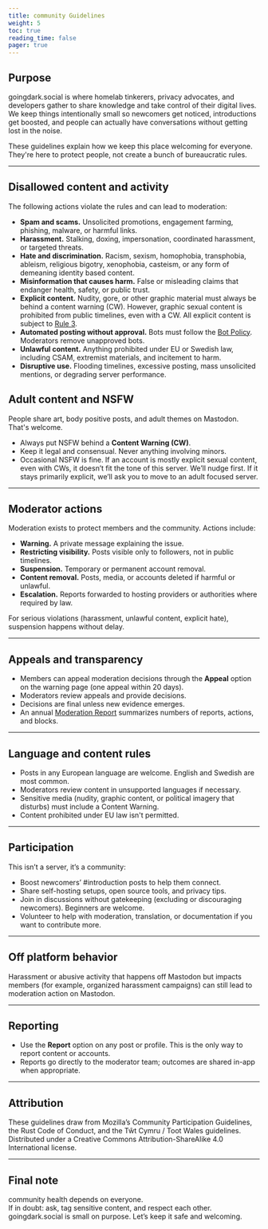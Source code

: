 ```yaml
---
title: community Guidelines
weight: 5
toc: true
reading_time: false
pager: true
---
```


## Purpose

goingdark.social is where homelab tinkerers, privacy advocates, and developers gather to share knowledge and take control of their digital lives.
We keep things intentionally small so newcomers get noticed, introductions get boosted, and people can actually have conversations without getting lost in the noise.

These guidelines explain how we keep this place welcoming for everyone. They're here to protect people, not create a bunch of bureaucratic rules.

---

## Disallowed content and activity

The following actions violate the rules and can lead to moderation:

- **Spam and scams.** Unsolicited promotions, engagement farming, phishing, malware, or harmful links.  
- **Harassment.** Stalking, doxing, impersonation, coordinated harassment, or targeted threats.  
- **Hate and discrimination.** Racism, sexism, homophobia, transphobia, ableism, religious bigotry, xenophobia, casteism, or any form of demeaning identity based content.  
- **Misinformation that causes harm.** False or misleading claims that endanger health, safety, or public trust.  
- **Explicit content.** Nudity, gore, or other graphic material must always be behind a content warning (CW). However, graphic sexual content is prohibited from public timelines, even with a CW. All explicit content is subject to [Rule 3](/docs/policies/rules/03_keep-it-clean/).  
- **Automated posting without approval.** Bots must follow the [Bot Policy](/docs/policies/rules/bots/). Moderators remove unapproved bots.
- **Unlawful content.** Anything prohibited under EU or Swedish law, including CSAM, extremist materials, and incitement to harm.
- **Disruptive use.** Flooding timelines, excessive posting, mass unsolicited mentions, or degrading server performance.
 
## Adult content and NSFW

People share art, body positive posts, and adult themes on Mastodon. That's welcome.

- Always put NSFW behind a **Content Warning (CW)**.
- Keep it legal and consensual. Never anything involving minors.
- Occasional NSFW is fine. If an account is mostly explicit sexual content, even with CWs, it doesn’t fit the tone of this server. We’ll nudge first. If it stays primarily explicit, we’ll ask you to move to an adult focused server.

---

## Moderator actions

Moderation exists to protect members and the community. Actions include:

- **Warning.** A private message explaining the issue.  
- **Restricting visibility.** Posts visible only to followers, not in public timelines.  
- **Suspension.** Temporary or permanent account removal.  
- **Content removal.** Posts, media, or accounts deleted if harmful or unlawful.  
- **Escalation.** Reports forwarded to hosting providers or authorities where required by law.  

For serious violations (harassment, unlawful content, explicit hate), suspension happens without delay.  

---

## Appeals and transparency

- Members can appeal moderation decisions through the **Appeal** option on the warning page (one appeal within 20 days).  
- Moderators review appeals and provide decisions.  
- Decisions are final unless new evidence emerges.  
- An annual [Moderation Report](/docs/policies/moderation-report/) summarizes numbers of reports, actions, and blocks.  

---

## Language and content rules

- Posts in any European language are welcome. English and Swedish are most common.  
- Moderators review content in unsupported languages if necessary.  
- Sensitive media (nudity, graphic content, or political imagery that disturbs) must include a Content Warning.  
- Content prohibited under EU law isn't permitted.  

---

## Participation

This isn’t a server, it’s a community:  

- Boost newcomers’ #introduction posts to help them connect.  
- Share self-hosting setups, open source tools, and privacy tips.  
- Join in discussions without gatekeeping (excluding or discouraging newcomers). Beginners are welcome.  
- Volunteer to help with moderation, translation, or documentation if you want to contribute more.  

---

## Off platform behavior

Harassment or abusive activity that happens off Mastodon but impacts members (for example, organized harassment campaigns) can still lead to moderation action on Mastodon.  

---

## Reporting

- Use the **Report** option on any post or profile. This is the only way to report content or accounts.
- Reports go directly to the moderator team; outcomes are shared in-app when appropriate.

---

## Attribution

These guidelines draw from Mozilla’s Community Participation Guidelines, the Rust Code of Conduct, and the Tŵt Cymru / Toot Wales guidelines.  
Distributed under a Creative Commons Attribution-ShareAlike 4.0 International license.  

---

## Final note

community health depends on everyone.  
If in doubt: ask, tag sensitive content, and respect each other.  
goingdark.social is small on purpose. Let’s keep it safe and welcoming.
